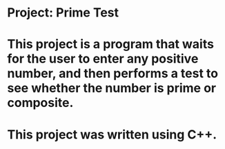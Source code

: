 # Project: Prime Test

# This project is a program that waits for the user to enter any positive number, and then performs a test to see whether the number is prime or composite.

# This project was written using C++.
